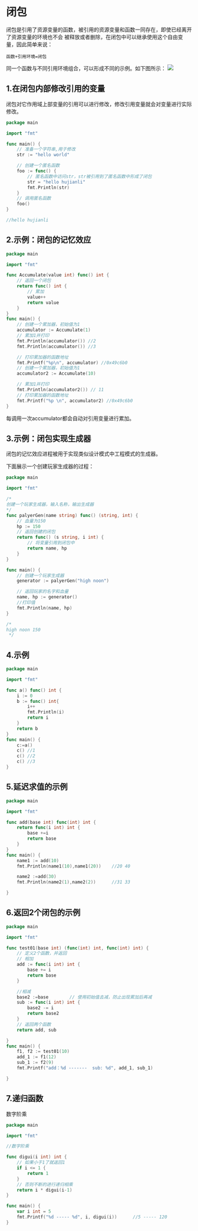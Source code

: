 # 闭包

闭包是引用了资源变量的函数，被引用的资源变量和函数一同存在，即使已经离开了资源变量的环境也不会
被释放或者删除，在闭包中可以继承使用这个自由变量，因此简单来说：

```
函数+引用环境=闭包
```

同一个函数与不同引用环境组合，可以形成不同的示例。如下图所示：
![](../../_static/go_bibao01.png)

## 1.在闭包内部修改引用的变量
闭包对它作用域上部变量的引用可以进行修改，修改引用变量就会对变量进行实际修改。

``` go
package main

import "fmt"

func main() {
	// 准备一个字符串,用于修改
	str := "hello world"

	// 创建一个匿名函数
	foo := func() {
		// 匿名函数中访问str，str被引用到了匿名函数中形成了闭包
		str = "hello hujianli"
		fmt.Println(str)
	}
	// 调用匿名函数
	foo()
}

//hello hujianli

```

## 2.示例：闭包的记忆效应

``` go
package main

import "fmt"

func Accumulate(value int) func() int {
	// 返回一个闭包
	return func() int {
		// 累加
		value++
		return value
	}
}
func main() {
	// 创建一个累加器，初始值为1
	accumulator := Accumulate(1)
	// 累加1并打印
	fmt.Println(accumulator()) //2
	fmt.Println(accumulator()) //3

	// 打印累加器的函数地址
	fmt.Printf("%p\n", accumulator) //0x49c6b0
	// 创建一个累加器，初始值为1
	accumulator2 := Accumulate(10)

	// 累加1并打印
	fmt.Println(accumulator2()) // 11
	// 打印累加器的函数地址
	fmt.Printf("%p \n", accumulator2) //0x49c6b0 
}

```

每调用一次accumulator都会自动对引用变量进行累加。


## 3.示例：闭包实现生成器
闭包的记忆效应进程被用于实现类似设计模式中工程模式的生成器。

下面展示一个创建玩家生成器的过程：
``` go
package main

import "fmt"

/*
创建一个玩家生成器，输入名称，输出生成器
*/
func palyerGen(name string) func() (string, int) {
	// 血量为150
	hp := 150
	// 返回创建的闭包
	return func() (s string, i int) {
		// 将变量引用到闭包中
		return name, hp
	}
}

func main() {
	// 创建一个玩家生成器
	generator := palyerGen("high noon")

	// 返回玩家的名字和血量
	name, hp := generator()
	//打印值
	fmt.Println(name, hp)
}

/*
high noon 150
 */
```



## 4.示例

```go
package main

import "fmt"

func a() func() int {
	i := 0
	b := func() int{
		i++
		fmt.Println(i)
		return i
	}
	return b
}
func main() {
	c:=a()
	c()	//1
	c()	//2
	c()	//3
}
```



## 5.延迟求值的示例

```go
package main

import "fmt"

func add(base int) func(int) int {
	return func(i int) int {
		base +=i
		return base
	}
}
func main() {
	name1 := add(10)
	fmt.Println(name1(10),name1(20))	//20 40

	name2 :=add(30)
	fmt.Println(name2(1),name2(2))		//31 33

}
```

## 6.返回2个闭包的示例

```go
package main

import "fmt"

func test01(base int) (func(int) int, func(int) int) {
	// 定义2个函数，并返回
	// 相加
	add := func(i int) int {
		base += i
		return base
	}

	//相减
	base2 :=base		// 使用初始值去减，防止出现累加后再减
	sub := func(i int) int {
		base2 -= i
		return base2
	}
	// 返回两个函数
	return add, sub

}
func main() {
	f1, f2 := test01(10)
	add_1 := f1(12)
	sub_1 := f2(9)
	fmt.Printf("add：%d -------  sub: %d", add_1, sub_1)

}
```



## 7.递归函数

数字阶乘

```go
package main

import "fmt"

//数字阶乘

func digui(i int) int {
	// 如果小于1了就返回1
	if i <= 1 {
		return 1
	}
	// 否则不断的进行递归相乘
	return i * digui(i-1)
}

func main() {
	var i int = 5
	fmt.Printf("%d ----- %d", i, digui(i))		//5 ----- 120
}
```

